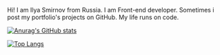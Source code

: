 Hi! I am Ilya Smirnov from Russia. I am Front-end developer. Sometimes i post my portfolio's projects on GitHub. My life runs on code.

[![Anurag's GitHub stats](https://github-readme-stats.vercel.app/api?username=RAUH-WRLD)](https://github.com/anuraghazra/github-readme-stats)

[![Top Langs](https://github-readme-stats.vercel.app/api/top-langs/?username=RAUH-WRLD)](https://github.com/anuraghazra/github-readme-stats)
